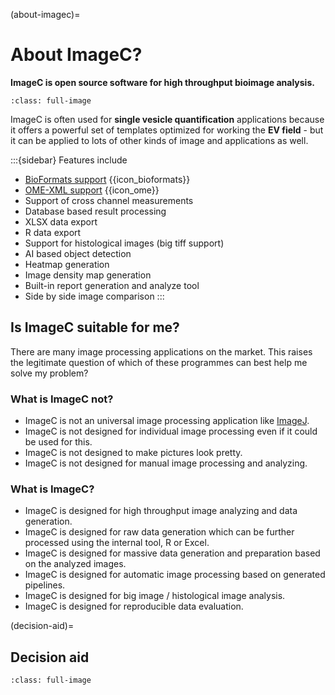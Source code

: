 (about-imagec)=
# About ImageC?

**ImageC is open source software for high throughput bioimage analysis.**

```{figure} images/screenshot_open_pipeline.png
:class: full-image
```

ImageC is often used for **single vesicle quantification** applications because it offers a powerful set of templates optimized for working the **EV field** - but it can be applied to lots of other kinds of image and applications as well.

:::{sidebar} Features include

- [BioFormats support](https://github.com/ome/bioformats) {{icon_bioformats}}
- [OME-XML support](https://docs.openmicroscopy.org/) {{icon_ome}} 
- Support of cross channel measurements
- Database based result processing
- XLSX data export
- R data export
- Support for histological images (big tiff support)                                   
- AI based object detection
- Heatmap generation
- Image density map generation
- Built-in report generation and analyze tool
- Side by side image comparison
:::

## Is ImageC suitable for me?

There are many image processing applications on the market.
This raises the legitimate question of which of these programmes can best help me solve my problem?

### What is ImageC not?

- ImageC is not an universal image processing application like [ImageJ](https://imagej.net/).
- ImageC is not designed for individual image processing even if it could be used for this.
- ImageC is not designed to make pictures look pretty.
- ImageC is not designed for manual image processing and analyzing.

### What is ImageC?

- ImageC is designed for high throughput image analyzing and data generation.
- ImageC is designed for raw data generation which can be further processed  using the internal tool, R or Excel.
- ImageC is designed for massive data generation and preparation based on the analyzed images.
- ImageC is designed for automatic image processing based on generated pipelines.
- ImageC is designed for big image / histological image analysis.
- ImageC is designed for reproducible data evaluation.

(decision-aid)=
## Decision aid


```{figure} images/decission_matrix.drawio.svg
:class: full-image
```

